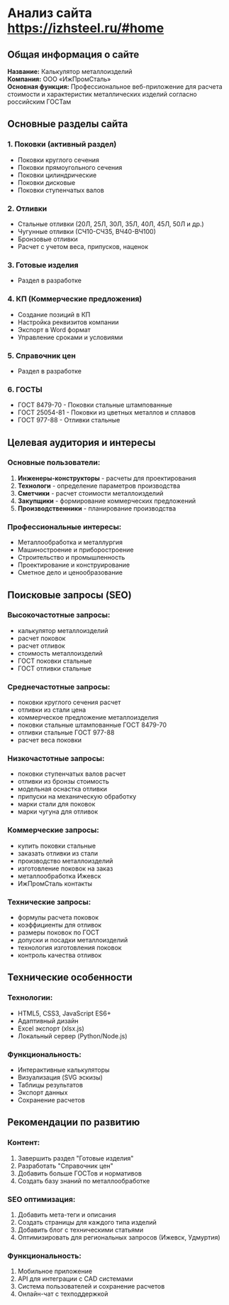 # Анализ сайта https://izhsteel.ru/#home

## Общая информация о сайте

**Название:** Калькулятор металлоизделий  
**Компания:** ООО «ИжПромСталь»  
**Основная функция:** Профессиональное веб-приложение для расчета стоимости и характеристик металлических изделий согласно российским ГОСТам

## Основные разделы сайта

### 1. **Поковки** (активный раздел)
- Поковки круглого сечения
- Поковки прямоугольного сечения  
- Поковки цилиндрические
- Поковки дисковые
- Поковки ступенчатых валов

### 2. **Отливки**
- Стальные отливки (20Л, 25Л, 30Л, 35Л, 40Л, 45Л, 50Л и др.)
- Чугунные отливки (СЧ10-СЧ35, ВЧ40-ВЧ100)
- Бронзовые отливки
- Расчет с учетом веса, припусков, наценок

### 3. **Готовые изделия**
- Раздел в разработке

### 4. **КП (Коммерческие предложения)**
- Создание позиций в КП
- Настройка реквизитов компании
- Экспорт в Word формат
- Управление сроками и условиями

### 5. **Справочник цен**
- Раздел в разработке

### 6. **ГОСТЫ**
- ГОСТ 8479-70 - Поковки стальные штампованные
- ГОСТ 25054-81 - Поковки из цветных металлов и сплавов  
- ГОСТ 977-88 - Отливки стальные

## Целевая аудитория и интересы

### **Основные пользователи:**
1. **Инженеры-конструкторы** - расчеты для проектирования
2. **Технологи** - определение параметров производства
3. **Сметчики** - расчет стоимости металлоизделий
4. **Закупщики** - формирование коммерческих предложений
5. **Производственники** - планирование производства

### **Профессиональные интересы:**
- Металлообработка и металлургия
- Машиностроение и приборостроение
- Строительство и промышленность
- Проектирование и конструирование
- Сметное дело и ценообразование

## Поисковые запросы (SEO)

### **Высокочастотные запросы:**
- калькулятор металлоизделий
- расчет поковок
- расчет отливок
- стоимость металлоизделий
- ГОСТ поковки стальные
- ГОСТ отливки стальные

### **Среднечастотные запросы:**
- поковки круглого сечения расчет
- отливки из стали цена
- коммерческое предложение металлоизделия
- поковки стальные штампованные ГОСТ 8479-70
- отливки стальные ГОСТ 977-88
- расчет веса поковки

### **Низкочастотные запросы:**
- поковки ступенчатых валов расчет
- отливки из бронзы стоимость
- модельная оснастка отливки
- припуски на механическую обработку
- марки стали для поковок
- марки чугуна для отливок

### **Коммерческие запросы:**
- купить поковки стальные
- заказать отливки из стали
- производство металлоизделий
- изготовление поковок на заказ
- металлообработка Ижевск
- ИжПромСталь контакты

### **Технические запросы:**
- формулы расчета поковок
- коэффициенты для отливок
- размеры поковок по ГОСТ
- допуски и посадки металлоизделий
- технология изготовления поковок
- контроль качества отливок

## Технические особенности

### **Технологии:**
- HTML5, CSS3, JavaScript ES6+
- Адаптивный дизайн
- Excel экспорт (xlsx.js)
- Локальный сервер (Python/Node.js)

### **Функциональность:**
- Интерактивные калькуляторы
- Визуализация (SVG эскизы)
- Таблицы результатов
- Экспорт данных
- Сохранение расчетов

## Рекомендации по развитию

### **Контент:**
1. Завершить раздел "Готовые изделия"
2. Разработать "Справочник цен"
3. Добавить больше ГОСТов и нормативов
4. Создать базу знаний по металлообработке

### **SEO оптимизация:**
1. Добавить мета-теги и описания
2. Создать страницы для каждого типа изделий
3. Добавить блог с техническими статьями
4. Оптимизировать для региональных запросов (Ижевск, Удмуртия)

### **Функциональность:**
1. Мобильное приложение
2. API для интеграции с CAD системами
3. Система пользователей и сохранение расчетов
4. Онлайн-чат с техподдержкой